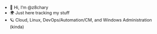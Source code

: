 - 👋 Hi, I’m @z8chary
- 🌍 Just here tracking my stuff
- 🪐 Cloud, Linux, DevOps/Automation/CM, and Windows Administration (kinda)
